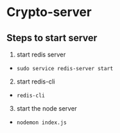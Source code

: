 # Crypto-server

## Steps to start server

1. start redis server
 - `sudo service redis-server start`
2. start redis-cli
 - `redis-cli`
3. start the node server
 - `nodemon index.js`
